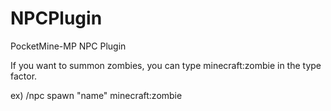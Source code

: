 # NPCPlugin
PocketMine-MP NPC Plugin

If you want to summon zombies, you can type minecraft:zombie in the type factor.

ex) /npc spawn "name" minecraft:zombie
